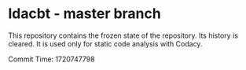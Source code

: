# ldacbt - master branch

This repository contains the frozen state of the repository.
Its history is cleared. It is used only for static code
analysis with Codacy.

Commit Time: 1720747798